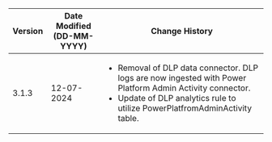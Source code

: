 | **Version** | **Date Modified (DD-MM-YYYY)** | **Change History**                                                  |
|-------------|--------------------------------|---------------------------------------------------------------------|
| 3.1.3       | 12-07-2024                     |<ul><li>Removal of DLP data connector. DLP logs are now ingested with Power Platform Admin Activity connector.</li><li>Update of DLP analytics rule to utilize PowerPlatfromAdminActivity table.</li></ul>|
